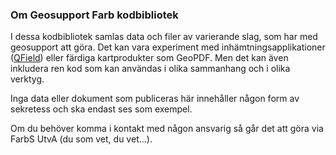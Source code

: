 ### Om Geosupport Farb kodbibliotek

I dessa kodbibliotek samlas data och filer av varierande slag, som har med geosupport att göra. Det kan vara experiment med inhämtningsapplikationer ([QField](https://github.com/FarbGeo/QField "QField projekt")) eller färdiga kartprodukter som GeoPDF. Men det kan även inkludera ren kod som kan användas i olika sammanhang och i olika verktyg.

Inga data eller dokument som publiceras här innehåller någon form av sekretess och ska endast ses som exempel.

Om du behöver komma i kontakt med någon ansvarig så går det att göra via FarbS UtvA (du som vet, du vet...).
